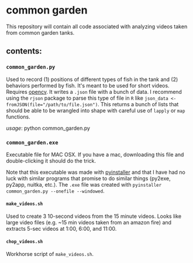 # common garden

This repository will contain all code associated with analyzing videos taken from common garden tanks.

## contents:

### `common_garden.py`
Used to record (1) positions of different types of fish in the tank and (2) behaviors performed by fish. It's meant to be used for short videos. Requires [opencv](http://opencv.org/). It writes a `.json` file with a bunch of data. I recommend using the `rjson` package to parse this type of file in `R` like `json_data <- fromJSON(file="/path/to/file.json")`. This returns a bunch of lists that should be able to be wrangled into shape with careful use of `lapply` or `map` functions.

_usage_: python common_garden.py

### `common_garden.exe`

Executable file for MAC OSX. If you have a mac, downloading this file and double-clicking it should do the trick.

Note that this executable was made with [pyinstaller](https://github.com/pyinstaller/pyinstaller) and that I have had no luck with similar programs that promise to do similar things (py2exe, py2app, nuitka, etc.). The `.exe` file was created with `pyinstaller common_garden.py --onefile --windowed`.

#### `make_videos.sh`
Used to create 3 10-second videos from the 15 minute videos. Looks like large video files (e.g. ~15 min videos taken from an amazon fire) and extracts 5-sec videos at 1:00, 6:00, and 11:00.

#### `chop_videos.sh`
Workhorse script of `make_videos.sh`.